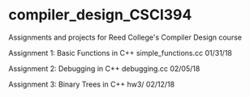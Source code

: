 # compiler_design_CSCI394
Assignments and projects for Reed College's Compiler Design course

Assignment 1: Basic Functions in C++ 
              simple_functions.cc
              01/31/18
              
Assignment 2: Debugging in C++
              debugging.cc
              02/05/18
              
Assignment 3: Binary Trees in C++
              hw3/
              02/12/18
